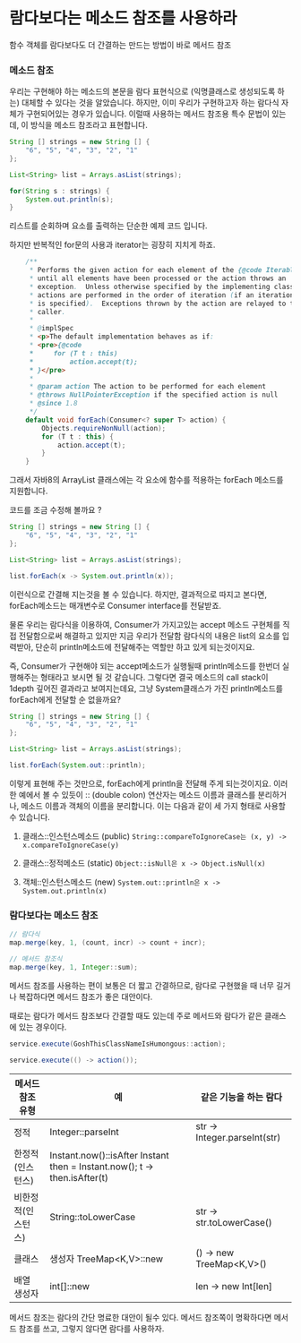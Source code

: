 # 람다보다는 메소드 참조를 사용하라

함수 객체를 람다보다도 더 간결하는 만드는 방법이 바로 메서드 참조

### 메소드 참조

우리는 구현해야 하는 메소드의 본문을 람다 표현식으로 (익명클래스로 생성되도록 하는) 대체할 수 있다는 것을 알았습니다.
하지만, 이미 우리가 구현하고자 하는 람다식 자체가 구현되어있는 경우가 있습니다.
이럴때 사용하는 메서드 참조용 특수 문법이 있는데, 이 방식을 메소드 참조라고 표현합니다. 

```java
String [] strings = new String [] {
    "6", "5", "4", "3", "2", "1"
};

List<String> list = Arrays.asList(strings);

for(String s : strings) {
    System.out.println(s);
}
````

리스트를 순회하며 요소를 출력하는 단순한 예제 코드 입니다.

하지만 반복적인 for문의 사용과 iterator는 굉장히 지치게 하죠.

```java
    /**
     * Performs the given action for each element of the {@code Iterable}
     * until all elements have been processed or the action throws an
     * exception.  Unless otherwise specified by the implementing class,
     * actions are performed in the order of iteration (if an iteration order
     * is specified).  Exceptions thrown by the action are relayed to the
     * caller.
     *
     * @implSpec
     * <p>The default implementation behaves as if:
     * <pre>{@code
     *     for (T t : this)
     *         action.accept(t);
     * }</pre>
     *
     * @param action The action to be performed for each element
     * @throws NullPointerException if the specified action is null
     * @since 1.8
     */
    default void forEach(Consumer<? super T> action) {
        Objects.requireNonNull(action);
        for (T t : this) {
            action.accept(t);
        }
    }
```

그래서 자바8의 ArrayList 클래스에는 각 요소에 함수를 적용하는 forEach 메소드를 지원합니다.

코드를 조금 수정해 볼까요 ? 

```java
String [] strings = new String [] {
    "6", "5", "4", "3", "2", "1"
};

List<String> list = Arrays.asList(strings);

list.forEach(x -> System.out.println(x));
```

이런식으로 간결해 지는것을 볼 수 있습니다.
하지만, 결과적으로 따지고 본다면, forEach메소드는 매개변수로 Consumer interface를 전달받죠. 

물론 우리는 람다식을 이용하여, Consumer가 가지고있는 accept 메소드 구현체를 직접 전달함으로써 해결하고 있지만
지금 우리가 전달함 람다식의 내용은 list의 요소를 입력받아, 단순히 println메소드에 전달해주는 역할만 하고 있게 되는것이지요.

즉, Consumer가 구현해야 되는 accept메소드가 실행될때 println메소드를 한번더 실행해주는 형태라고 보시면 될 것 같습니다.
그렇다면 결국 메소드의 call stack이 1depth 깊어진 결과라고 보여지는데요,
그냥 System클래스가 가진 println메소드를 forEach에게 전달할 순 없을까요?

```java
String [] strings = new String [] {
    "6", "5", "4", "3", "2", "1"
};

List<String> list = Arrays.asList(strings);

list.forEach(System.out::println);
```

이렇게 표현해 주는 것만으로, forEach에게 println을 전달해 주게 되는것이지요.
이러한 예에서 볼 수 있듯이 :: (double colon) 연산자는 메소드 이름과 클래스를 분리하거나, 
메소드 이름과 객체의 이름을 분리합니다.
이는 다음과 같이 세 가지 형태로 사용할 수 있습니다.

1. 클래스::인스턴스메소드 (public)
``` String::compareToIgnoreCase는 (x, y) -> x.compareToIgnoreCase(y) ```

2. 클래스::정적메소드 (static)
``` Object::isNull은 x -> Object.isNull(x) ```

3. 객체::인스턴스메소드 (new)
``` System.out::println은 x -> System.out.println(x) ```

### 람다보다는 메소드 참조

```java
// 람다식
map.merge(key, 1, (count, incr) -> count + incr);

// 메서드 참조식
map.merge(key, 1, Integer::sum);
```

메서드 참조를 사용하는 편이 보통은 더 짧고 간결하므로, 
람다로 구현했을 때 너무 길거나 복잡하다면 메서드 참조가 좋은 대안이다.

때로는 람다가 메서드 참조보다 간결할 때도 있는데 
주로 메서드와 람다가 같은 클래스에 있는 경우이다.

```java
service.execute(GoshThisClassNameIsHumongous::action);

service.execute(() -> action());
```

| 메서드 참조 유형 |	예	 | 같은 기능을 하는 람다 |
|---|---|---|
| 정적 | Integer::parseInt	|  str -> Integer.parseInt(str) | 
| 한정적(인스턴스) | 	Instant.now()::isAfter	Instant then = Instant.now(); t -> then.isAfter(t)
| 비한정적(인스턴스) | 	String::toLowerCase	 | str -> str.toLowerCase() | 
| 클래스  | 생성자	TreeMap<K,V>::new	 | () -> new TreeMap<K,V>() | 
| 배열 생성자 | 	int[]::new | 	len -> new Int[len] | 

메서드 참조는 람다의 간단 명료한 대안이 될수 있다.
메서드 참조쪽이 명확하다면 메서드 참조를 쓰고, 그렇지 않다면 람다를 사용하자.

